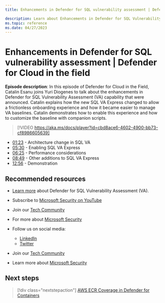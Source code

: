 ```yaml
---
title: Enhancements in Defender for SQL vulnerability assessment | Defender for Cloud in the field

description: Learn about Enhancements in Defender for SQL Vulnerability Assessment
ms.topic: reference
ms.date: 04/27/2023
---
```


# Enhancements in Defender for SQL vulnerability assessment | Defender for Cloud in the field

**Episode description**: In this episode of Defender for Cloud in the Field, Catalin Esanu joins Yuri Diogenes to talk about the enhancements in Defender for SQL Vulnerability Assessment (VA) capability that were announced. Catalin explains how the new SQL VA Express changed to allow a frictionless onboarding experience and how it became easier to manage VA baselines. Catalin demonstrates how to enable this experience and how to customize the baseline with companion scripts.

> [!VIDEO https://aka.ms/docs/player?id=cbd8ace6-4602-4900-bb73-cf8986605639]

- [01:23](/shows/mdc-in-the-field/defender-sql-enhancements#time=01m23s) - Architecture change in SQL VA
- [05:30](/shows/mdc-in-the-field/defender-sql-enhancements#time=05m30s) - Enabling SQL VA Express
- [06:25](/shows/mdc-in-the-field/defender-sql-enhancements#time=06m25s) -  Performance considerations
- [08:49](/shows/mdc-in-the-field/defender-sql-enhancements#time=08m49s) - Other additions to SQL VA Express
- [12:56](/shows/mdc-in-the-field/defender-sql-enhancements#time=12m56s) - Demonstration

## Recommended resources

- [Learn more](https://techcommunity.microsoft.com/t5/microsoft-defender-for-cloud/new-express-configuration-for-vulnerability-assessment-in/ba-p/3695390) about Defender for SQL Vulnerability Assessment (VA).
- Subscribe to [Microsoft Security on YouTube](https://www.youtube.com/playlist?list=PL3ZTgFEc7LysiX4PfHhdJPR7S8mGO14YS)
- Join our [Tech Community](https://aka.ms/SecurityTechCommunity)
- For more about [Microsoft Security](https://msft.it/6002T9HQY)

- Follow us on social media:

  - [LinkedIn](https://www.linkedin.com/showcase/microsoft-security/)
  - [Twitter](https://twitter.com/msftsecurity)

- Join our [Tech Community](https://aka.ms/SecurityTechCommunity)

- Learn more about [Microsoft Security](https://msft.it/6002T9HQY)

## Next steps

> [!div class="nextstepaction"]
> [AWS ECR Coverage in Defender for Containers](episode-twenty-five.md)
